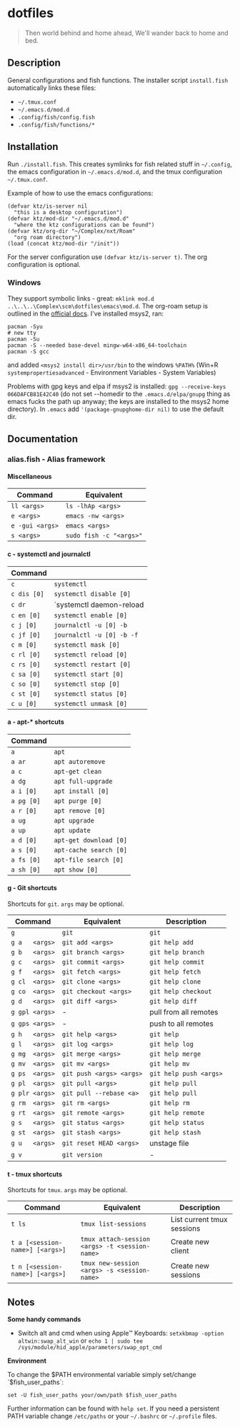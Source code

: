 # dotfiles #

> Then world behind and home ahead,
> We'll wander back to home and bed.


## Description ##

General configurations and fish functions. The installer script
`install.fish` automatically links these files:

* `~/.tmux.conf`
* `~/.emacs.d/mod.d`
* `.config/fish/config.fish`
* `.config/fish/functions/*`


## Installation ##

Run `./install.fish`. This creates symlinks for fish related stuff in
`~/.config`, the emacs configuration in `~/.emacs.d/mod.d`, and the
tmux configuration `~/.tmux.conf`.


Example of how to use the emacs configurations:

```elisp
(defvar ktz/is-server nil
  "this is a desktop configuration")
(defvar ktz/mod-dir "~/.emacs.d/mod.d"
  "where the ktz configurations can be found")
(defvar ktz/org-dir "~/Complex/nxt/Roam"
  "org roam directory")
(load (concat ktz/mod-dir "/init"))
```

For the server configuration use `(defvar ktz/is-server t)`. The org
configuration is optional.

### Windows

They support symbolic links - great: `mklink mod.d
..\..\..\Complex\scm\dotfiles\emacs\mod.d`. The org-roam setup is
outlined in the [official
docs](https://www.orgroam.com/manual.html#C-Compiler). I've installed
msys2, ran:

``` shell
pacman -Syu
# new tty
pacman -Su
pacman -S --needed base-devel mingw-w64-x86_64-toolchain
pacman -S gcc
```

and added `<msys2 install dir>/usr/bin` to the windows `%PATH%` (Win+R
`systempropertiesadvanced` - Environment Variables - System Variables)

Problems with gpg keys and elpa if msys2 is installed: `gpg --receive-keys 066DAFCB81E42C40` (do not set --homedir to the `.emacs.d/elpa/gnupg` thing as emacs fucks the path up anyway; the keys are installed to the msys2 home directory). In `.emacs` add `'(package-gnupghome-dir nil)` to use the default dir.


## Documentation ##

### alias.fish - Alias framework ###

#### Miscellaneous ####

| Command          | Equivalent                 |
|------------------|----------------------------|
| `ll <args>`      | `ls -lhAp <args>`          |
| `e <args>`       | `emacs -nw <args>`         |
| `e -gui <args>`  | `emacs <args>`             |
| `s <args>`       | `sudo fish -c "<args>"`    |

#### c - systemctl and journalctl ####

| Command     |                             |
|-------------|-----------------------------|
| `c`         | `systemctl`                 |
| `c dis [0]` | `systemctl disable [0]`     |
| `c dr`      | `systemctl daemon-reload    |
| `c en [0]`  | `systemctl enable [0]`      |
| `c j [0]`   | `journalctl -u [0] -b`      |
| `c jf [0]`  | `journalctl -u [0] -b -f`   |
| `c m [0]`   | `systemctl mask [0]`        |
| `c rl [0]`  | `systemctl reload [0]`      |
| `c rs [0]`  | `systemctl restart [0]`     |
| `c sa [0]`  | `systemctl start [0]`       |
| `c so [0]`  | `systemctl stop [0]`        |
| `c st [0]`  | `systemctl status [0]`      |
| `c u [0]`   | `systemctl unmask [0]`      |


#### a - apt-* shortcuts ####

| Command    |                        |
|------------|------------------------|
| `a`        | `apt`                  |
| `a ar`     | `apt autoremove`       |
| `a c`      | `apt-get clean`        |
| `a dg`     | `apt full-upgrade`     |
| `a i [0]`  | `apt install [0]`      |
| `a pg [0]` | `apt purge [0]`        |
| `a r [0]`  | `apt remove [0]`       |
| `a ug`     | `apt upgrade`          |
| `a up`     | `apt update`           |
| `a d [0]`  | `apt-get download [0]` |
| `a s [0]`  | `apt-cache search [0]` |
| `a fs [0]` | `apt-file search [0]`  |
| `a sh [0]` | `apt show [0]`         |

#### g - Git shortcuts ####

Shortcuts for `git`. `args` may be optional.

| Command        | Equivalent               | Description            |
|----------------|--------------------------|------------------------|
| `g `           | `git`                    | `git`                  |
| `g a   <args>` | `git add <args>`         | `git help add`         |
| `g b   <args>` | `git branch <args>`      | `git help branch`      |
| `g c   <args>` | `git commit <args>`      | `git help commit`      |
| `g f   <args>` | `git fetch <args>`       | `git help fetch`       |
| `g cl  <args>` | `git clone <args>`       | `git help clone`       |
| `g co  <args>` | `git checkout <args>`    | `git help checkout`    |
| `g d   <args>` | `git diff <args>`        | `git help diff`        |
| `g gpl <args>` | -                        | pull from all remotes  |
| `g gps <args>` | -                        | push to all remotes    |
| `g h   <args>` | `git help <args>`        | `git help`             |
| `g l   <args>` | `git log <args>`         | `git help log`         |
| `g mg  <args>` | `git merge <args>`       | `git help merge`       |
| `g mv  <args>` | `git mv <args>`          | `git help mv`          |
| `g ps  <args>` | `git push <args> <args>` | `git help push <args>` |
| `g pl  <args>` | `git pull <args>`        | `git help pull`        |
| `g plr <args>` | `git pull --rebase <a>`  | `git help pull`        |
| `g rm  <args>` | `git rm <args>`          | `git help rm`          |
| `g rt  <args>` | `git remote <args>`      | `git help remote`      |
| `g s   <args>` | `git status <args>`      | `git help status`      |
| `g st  <args>` | `git stash <args>`       | `git help stash`       |
| `g u   <args>` | `git reset HEAD <args>`  | unstage file           |
| `g v`          | `git version`            | -                      |


#### t - tmux shortcuts ####

Shortcuts for `tmux`. `args` may be optional.

| Command                         | Equivalent                                     | Description                |
|---------------------------------|------------------------------------------------|----------------------------|
| `t ls`                          | `tmux list-sessions`                           | List current tmux sessions |
| `t a [<session-name>] [<args>]` | `tmux attach-session <args> -t <session-name>` | Create new client          |
| `t n [<session-name>] [<args>]` | `tmux new-session <args> -s <session-name>`    | Create new sessions        |


## Notes ##

__Some handy commands__

* Switch alt and cmd when using Apple™ Keyboards: `setxkbmap -option altwin:swap_alt_win` or `echo 1 | sudo tee /sys/module/hid_apple/parameters/swap_opt_cmd`

__Environment__

To change the $PATH environmental variable simply set/change
`$fish_user_paths`:

```
set -U fish_user_paths your/own/path $fish_user_paths
```

Further information can be found with `help set`.  If you need a
persistent PATH variable change `/etc/paths` or your `~/.bashrc` or
`~/.profile` files.
